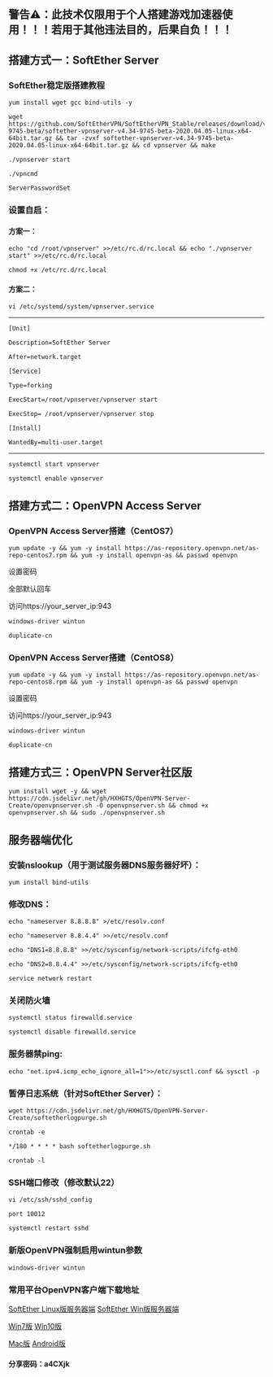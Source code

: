 ## 警告⚠：此技术仅限用于个人搭建游戏加速器使用！！！若用于其他违法目的，后果自负！！！

## 搭建方式一：SoftEther Server

### SoftEther稳定版搭建教程
```
yum install wget gcc bind-utils -y

wget https://github.com/SoftEtherVPN/SoftEtherVPN_Stable/releases/download/v4.34-9745-beta/softether-vpnserver-v4.34-9745-beta-2020.04.05-linux-x64-64bit.tar.gz && tar -zvxf softether-vpnserver-v4.34-9745-beta-2020.04.05-linux-x64-64bit.tar.gz && cd vpnserver && make

./vpnserver start

./vpncmd

ServerPasswordSet
```
### 设置自启：

#### 方案一：
```
echo "cd /root/vpnserver" >>/etc/rc.d/rc.local && echo "./vpnserver start" >>/etc/rc.d/rc.local

chmod +x /etc/rc.d/rc.local
```
#### 方案二：
```
vi /etc/systemd/system/vpnserver.service
```
--------------------------------------------------
```
[Unit] 

Description=SoftEther Server 

After=network.target 

[Service] 

Type=forking 

ExecStart=/root/vpnserver/vpnserver start 

ExecStop= /root/vpnserver/vpnserver stop

[Install] 

WantedBy=multi-user.target
```
--------------------------------------------------
```
systemctl start vpnserver

systemctl enable vpnserver
```
## 搭建方式二：OpenVPN Access Server

### OpenVPN Access Server搭建（CentOS7）
```
yum update -y && yum -y install https://as-repository.openvpn.net/as-repo-centos7.rpm && yum -y install openvpn-as && passwd openvpn
```
设置密码

全部默认回车

访问https://your_server_ip:943
```
windows-driver wintun

duplicate-cn
```
### OpenVPN Access Server搭建（CentOS8）
```
yum update -y && yum -y install https://as-repository.openvpn.net/as-repo-centos8.rpm && yum -y install openvpn-as && passwd openvpn
```
设置密码

访问https://your_server_ip:943
```
windows-driver wintun

duplicate-cn
```

## 搭建方式三：OpenVPN Server社区版

```
yum install wget -y && wget https://cdn.jsdelivr.net/gh/HXHGTS/OpenVPN-Server-Create/openvpnserver.sh -O openvpnserver.sh && chmod +x openvpnserver.sh && sudo ./openvpnserver.sh
```

## 服务器端优化

### 安装nslookup（用于测试服务器DNS服务器好坏）：
```
yum install bind-utils
```
### 修改DNS：
```
echo "nameserver 8.8.8.8" >/etc/resolv.conf

echo "nameserver 8.8.4.4" >>/etc/resolv.conf

echo "DNS1=8.8.8.8" >>/etc/sysconfig/network-scripts/ifcfg-eth0

echo "DNS2=8.8.4.4" >>/etc/sysconfig/network-scripts/ifcfg-eth0

service network restart
```
### 关闭防火墙
```
systemctl status firewalld.service

systemctl disable firewalld.service
```
### 服务器禁ping:
```
echo "net.ipv4.icmp_echo_ignore_all=1">>/etc/sysctl.conf && sysctl -p
```
### 暂停日志系统（针对SoftEther Server）：
```
wget https://cdn.jsdelivr.net/gh/HXHGTS/OpenVPN-Server-Create/softetherlogpurge.sh

crontab -e

*/180 * * * * bash softetherlogpurge.sh

crontab -l
```
### SSH端口修改（修改默认22）
```
vi /etc/ssh/sshd_config

port 10012

systemctl restart sshd
```

### 新版OpenVPN强制启用wintun参数
```
windows-driver wintun
```
### 常用平台OpenVPN客户端下载地址

[SoftEther Linux版服务器端](https://lanzous.com/ic2bw2j)               [SoftEther Win版服务器端](https://lanzous.com/ic2bx7a)

[Win7版](https://wwa.lanzous.com/i5DKOf2aj1c)       [Win10版](https://wwa.lanzous.com/iuQdyf2aj9a)

[Mac版](https://www.lanzous.com/i9q7ylc)        [Android版](https://www.lanzous.com/i9mrdfg)

#### 分享密码：a4CXjk

